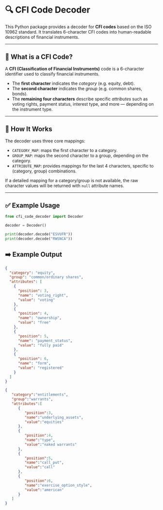 # 🔍 CFI Code Decoder

This Python package provides a decoder for **CFI codes** based on the ISO 10962 standard. It translates 6-character CFI codes into human-readable descriptions of financial instruments.

---

## 📘 What is a CFI Code?

A **CFI (Classification of Financial Instruments)** code is a 6-character identifier used to classify financial instruments.

- The **first character** indicates the *category* (e.g. equity, debt).
- The **second character** indicates the *group* (e.g. common shares, bonds).
- The **remaining four characters** describe specific *attributes* such as voting rights, payment status, interest type, and more — depending on the instrument type.

---

## 🧠 How It Works

The decoder uses three core mappings:

- `CATEGORY_MAP`: maps the first character to a category.
- `GROUP_MAP`: maps the second character to a group, depending on the category.
- `ATTRIBUTE_MAP`: provides mappings for the last 4 characters, specific to (category, group) combinations.

If a detailed mapping for a category/group is not available, the raw character values will be returned with `null` attribute names.

---

## ✅ Example Usage

```python
from cfi_code_decoder import Decoder

decoder = Decoder()

print(decoder.decode("ESVUFR"))
print(decoder.decode("RWSNCA"))

```

## ➡️ Example Output
```json 
{
  "category": "equity",
  "group": "common/ordinary shares",
  "attributes": [
    {
      "position": 3,
      "name": "voting_right",
      "value": "voting"
    },
    {
      "position": 4,
      "name": "ownership",
      "value": "free"
    },
    {
      "position": 5,
      "name": "payment_status",
      "value": "fully paid"
    },
    {
      "position": 6,
      "name": "form",
      "value": "registered"
    }
  ]
}

{
   "category":"entitlements",
   "group":"warrants",
   "attributes":[
      {
         "position":3,
         "name":"underlying_assets",
         "value":"equities"
      },
      {
         "position":4,
         "name":"type",
         "value":"naked warrants"
      },
      {
         "position":5,
         "name":"call_put",
         "value":"call"
      },
      {
         "position":6,
         "name":"exercise_option_style",
         "value":"american"
      }
   ]
}

```